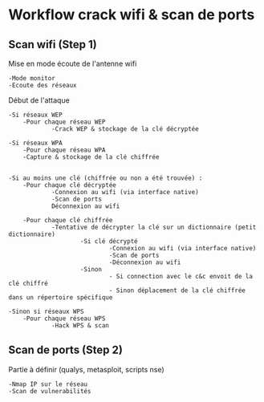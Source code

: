 # Workflow crack wifi & scan de ports
## Scan wifi (Step 1)
Mise en mode écoute de l'antenne wifi 

	-Mode monitor
	-Ecoute des réseaux

Début de l'attaque

	-Si réseaux WEP
        -Pour chaque réseau WEP
                -Crack WEP & stockage de la clé décryptée

	-Si réseaux WPA
        -Pour chaque réseau WPA
        -Capture & stockage de la clé chiffrée


	-Si au moins une clé (chiffrée ou non a été trouvée) :
        -Pour chaque clé décryptée
                -Connexion au wifi (via interface native)
                -Scan de ports
                Déconnexion au wifi
                
        -Pour chaque clé chiffrée
                -Tentative de décrypter la clé sur un dictionnaire (petit dictionnaire)
                        -Si clé décrypté
                                -Connexion au wifi (via interface native)
                                -Scan de ports
                                -Déconnexion au wifi
                        -Sinon
                                - Si connection avec le c&c envoit de la clé chiffré
                                - Sinon déplacement de la clé chiffrée dans un répertoire spécifique

	-Sinon si réseaux WPS
        -Pour chaque réseau WPS
                -Hack WPS & scan


## Scan de ports (Step 2)
Partie à définir (qualys, metasploit, scripts nse)

	-Nmap IP sur le réseau
	-Scan de vulnerabilités

